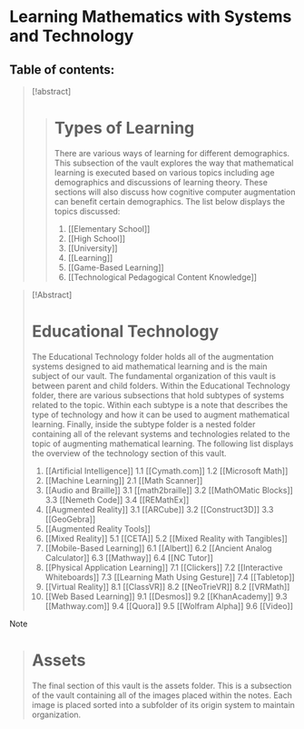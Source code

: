 # Learning Mathematics with Systems and Technology

## Table of contents:

> [!abstract] 
> > # Types of Learning
> > There are various ways of learning for different demographics. This subsection of the vault explores the way that mathematical learning is executed based on various topics including age demographics and discussions of learning theory. These sections will also discuss how cognitive computer augmentation can benefit certain demographics. The list below displays the topics discussed:
> > 1. [[Elementary School]]
> > 2. [[High School]]
> > 3. [[University]]
> > 4. [[Learning]]
> > 5. [[Game-Based Learning]]
> > 6. [[Technological Pedagogical Content Knowledge]]

> [!Abstract] 
> # Educational Technology
> The Educational Technology folder holds all of the augmentation systems designed to aid mathematical learning and is the main subject of our vault.  The fundamental organization of this vault is between parent and child folders.  Within the Educational Technology folder, there are various subsections that hold subtypes of systems related to the topic.  Within each subtype is a note that describes the type of technology and how it can be used to augment mathematical learning.  Finally, inside the subtype folder is a nested folder containing all of the relevant systems and technologies related to the topic of augmenting mathematical learning.  The following list displays the overview of the technology section of this vault.
> 1. [[Artificial Intelligence]]
> 	1.1 [[Cymath.com]]
> 	1.2 [[Microsoft Math]]
> 2. [[Machine Learning]]
> 	2.1 [[Math Scanner]] 
> 3. [[Audio and Braille]]
> 	3.1 [[math2braille]] 
> 	3.2 [[MathOMatic Blocks]]
> 	3.3 [[Nemeth Code]]
> 	3.4 [[REMathEx]]
> 3.  [[Augmented Reality]]
> 	3.1 [[ARCube]]
> 	3.2 [[Construct3D]]
> 	3.3 [[GeoGebra]]
> 4. [[Augmented Reality Tools]]
> 5. [[Mixed Reality]]
> 	5.1 [[CETA]]
> 	5.2 [[Mixed Reality with Tangibles]]
> 6. [[Mobile-Based Learning]]
> 	6.1 [[Albert]]
> 	6.2 [[Ancient Analog Calculator]]
> 	6.3 [[Mathway]]
> 	6.4 [[NC Tutor]]
> 7. [[Physical Application Learning]]
> 	7.1 [[Clickers]] 
> 	7.2 [[Interactive Whiteboards]]
> 	7.3 [[Learning Math Using Gesture]]
> 	7.4 [[Tabletop]]
> 8. [[Virtual Reality]]
> 	8.1 [[ClassVR]]
> 	8.2 [[NeoTrieVR]]
> 	8.2 [[VRMath]]
> 9. [[Web Based Learning]]
> 	9.1 [[Desmos]]
> 	9.2 [[KhanAcademy]]
> 	9.3 [[Mathway.com]]
> 	9.4 [[Quora]]
> 	9.5 [[Wolfram Alpha]]
> 	9.6 [[Video]]

> [!note] 
> > # Assets
> > The final section of this vault is the assets folder.  This is a subsection of the vault containing all of the images placed within the notes.  Each image is placed sorted into a subfolder of its origin system to maintain organization.